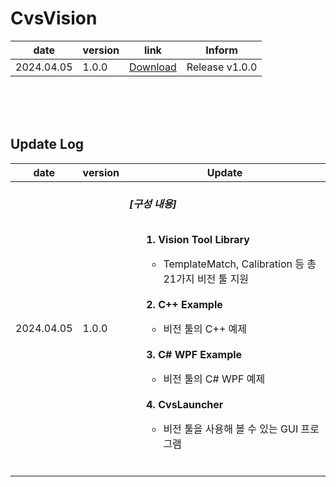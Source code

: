 
# CvsVision
| date | version | link | Inform |
|------|---------|------|--------|
| 2024.04.05 | 1.0.0 | [Download](https://github.com/CREVIS/Camera/raw/master/MCam40/Download%20Files/MCam40_SDK_V4.8.0.8354(x64).zip)| Release v1.0.0 <br/></li> |
  
<br><br><br> 
  
## Update Log
| date | version | Update |
|------------------------------------|------------------------------|---------------------------|
| 2024.04.05 |1.0.0| <br>***[구성 내용]*** <br><br> <ul> **1. Vision Tool Library** <br> <ul><li> TemplateMatch, Calibration 등 총 21가지 비전 툴 지원 </ul><br> **2. C++ Example** <br> <ul><li> 비전 툴의 C++ 예제 </ul><br> **3. C# WPF Example** <br> <ul><li> 비전 툴의 C# WPF 예제 </ul><br> **4. CvsLauncher**<br> <ul><li> 비전 툴을 사용해 볼 수 있는 GUI 프로그램 <br><br> </ul> </ul>

